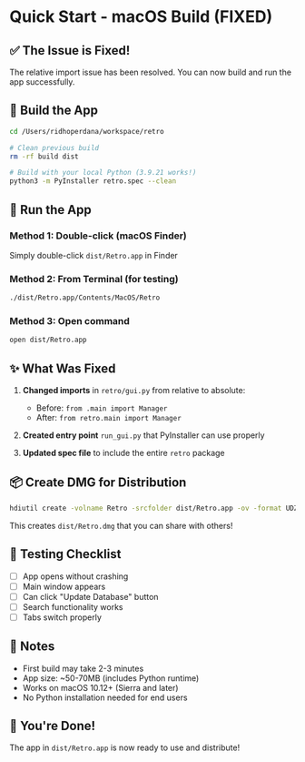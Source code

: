 # Quick Start - macOS Build (FIXED)

## ✅ The Issue is Fixed!

The relative import issue has been resolved. You can now build and run the app successfully.

## 🚀 Build the App

```bash
cd /Users/ridhoperdana/workspace/retro

# Clean previous build
rm -rf build dist

# Build with your local Python (3.9.21 works!)
python3 -m PyInstaller retro.spec --clean
```

## 🎯 Run the App

### Method 1: Double-click (macOS Finder)
Simply double-click `dist/Retro.app` in Finder

### Method 2: From Terminal (for testing)
```bash
./dist/Retro.app/Contents/MacOS/Retro
```

### Method 3: Open command
```bash
open dist/Retro.app
```

## ✨ What Was Fixed

1. **Changed imports** in `retro/gui.py` from relative to absolute:
   - Before: `from .main import Manager`
   - After: `from retro.main import Manager`

2. **Created entry point** `run_gui.py` that PyInstaller can use properly

3. **Updated spec file** to include the entire `retro` package

## 📦 Create DMG for Distribution

```bash
hdiutil create -volname Retro -srcfolder dist/Retro.app -ov -format UDZO dist/Retro.dmg
```

This creates `dist/Retro.dmg` that you can share with others!

## 🧪 Testing Checklist

- [ ] App opens without crashing
- [ ] Main window appears
- [ ] Can click "Update Database" button
- [ ] Search functionality works
- [ ] Tabs switch properly

## 📝 Notes

- First build may take 2-3 minutes
- App size: ~50-70MB (includes Python runtime)
- Works on macOS 10.12+ (Sierra and later)
- No Python installation needed for end users

## 🎉 You're Done!

The app in `dist/Retro.app` is now ready to use and distribute!

